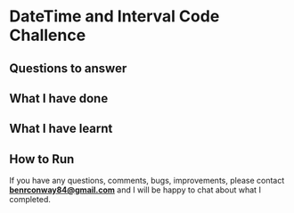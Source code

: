 # DateTime and Interval Code Challence

## Questions to answer

## What I have done

## What I have learnt

## How to Run

If you have any questions, comments, bugs, improvements, please contact **benrconway84@gmail.com** and I will be happy to chat about what I completed.
